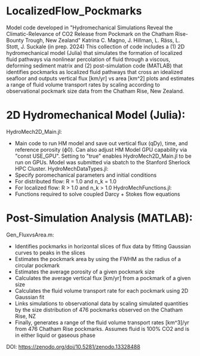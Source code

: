 # LocalizedFlow_Pockmarks
Model code developed in "Hydromechanical Simulations Reveal the Climatic-Relevance of CO2 Release from Pockmark on the Chatham Rise-Bounty Trough, New Zealand"
Katrina C. Magno, J. Hillman, L. Räss, L. Stott, J. Suckale (in prep. 2024)
This collection of code includes a (1) 2D hydromechanical model (Julia) that simulates the formation of localized fluid pathways via nonlinear percolation of fluid through a viscous, deforming sediment matrix and (2) post-simulation code (MATLAB) that identifies pockmarks as localized fluid pathways that cross an idealized seafloor and outputs vertical flux [km/yr] vs area [km^2] plots and estimates a range of fluid volume transport rates by scaling according to observational pockmark size data from the Chatham Rise, New Zealand.

# 2D Hydromechanical Model (Julia):
HydroMech2D_Main.jl:
  - Main code to run HM model and save out vertical flux (qDy), time, and reference porosity (ϕ0). Can also adjust HM Model GPU capability via "const USE_GPU". Setting to "true" enables HydroMech2D_Main.jl to be run on GPUs. Model was submitted via sbatch to the Stanford Sherlock HPC Cluster.
HydroMechDataTypes.jl:
  - Specify poromechanical parameters and initial conditions
  - For distributed flow: R = 1.0 and n_k = 1.0
  - For localized flow: R > 1.0 and n_k > 1.0
HydroMechFunctions.jl:
  - Functions required to solve coupled Darcy + Stokes flow equations

# Post-Simulation Analysis (MATLAB):
Gen_FluxvsArea.m:
  - Identifies pockmarks in horizontal slices of flux data by fitting Gaussian curves to peaks in the slices
  - Estimates the pockmark area by using the FWHM as the radius of a circular pockmark
  - Estimates the average porosity of a given pockmark size
  - Calculates the average vertical flux [km/yr] from a pockmark of a given size
  - Calculates the fluid volume transport rate for each pockmark using 2D Gaussian fit
  - Links simulations to observational data by scaling simulated quantities by the size distribution of 476 pockmarks observed on the Chatham Rise, NZ
  - Finally, generates a range of the fluid volume transport rates [km^3]/yr from 476 Chatham Rise pockmarks. Assumes fluid is 100% CO2 and is in either liquid or gaseous phase

DOI: https://zenodo.org/doi/10.5281/zenodo.13328488
